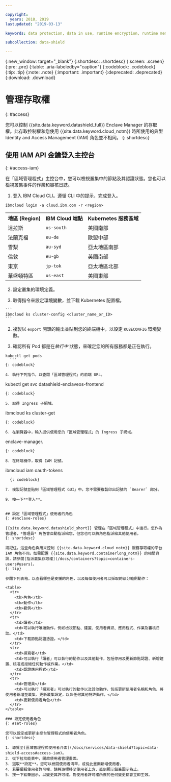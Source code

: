 ```yaml
---

copyright:
  years: 2018, 2019
lastupdated: "2019-03-13"

keywords: data protection, data in use, runtime encryption, runtime memory encryption, encrypted memory, intel sgx, software guard extensions, fortanix runtime encryption

subcollection: data-shield

---
```


{:new_window: target="_blank"}
{:shortdesc: .shortdesc}
{:screen: .screen}
{:pre: .pre}
{:table: .aria-labeledby="caption"}
{:codeblock: .codeblock}
{:tip: .tip}
{:note: .note}
{:important: .important}
{:deprecated: .deprecated}
{:download: .download}

# 管理存取權
{: #access}

您可以控制 {{site.data.keyword.datashield_full}} Enclave Manager 的存取權。此存取控制權和您使用 {{site.data.keyword.cloud_notm}} 時所使用的典型 Identity and Access Management (IAM) 角色並不相同。
{: shortdesc}


## 使用 IAM API 金鑰登入主控台
{: #access-iam}

在「區域管理程式」主控台中，您可以檢視叢集中的節點及其認證狀態。您也可以檢視叢集事件的作業和審核日誌。

1. 登入 IBM Cloud CLI。遵循 CLI 中的提示，完成登入。

  ```
  ibmcloud login -a cloud.ibm.com -r <region>
  ```

  <table>
    <tr>
      <th>地區 (Region)</th>
      <th>IBM Cloud 端點</th>
      <th>Kubernetes 服務區域</th>
    </tr>
    <tr>
      <td>達拉斯</td>
      <td><code>us-south</code></td>
      <td>美國南部</td>
    </tr>
    <tr>
      <td>法蘭克福</td>
      <td><code>eu-de</code></td>
      <td>歐盟中部</td>
    </tr>
    <tr>
      <td>雪梨</td>
      <td><code>au-syd</code></td>
      <td>亞太地區南部</td>
    </tr>
    <tr>
      <td>倫敦</td>
      <td><code>eu-gb</code></td>
      <td>英國南部</td>
    </tr>
    <tr>
      <td>東京</td>
      <td><code>jp-tok</code></td>
      <td>亞太地區北部</td>
    </tr>
    <tr>
      <td>華盛頓特區</td>
      <td><code>us-east</code></td>
      <td>美國東部</td>
    </tr>
  </table>

2. 設定叢集的環境定義。

  1. 取得指令來設定環境變數，並下載 Kubernetes 配置檔。

    ```
    ibmcloud ks cluster-config <cluster_name_or_ID>
    ```

  2. 複製以 `export` 開頭的輸出並貼到您的終端機中，以設定 `KUBECONFIG` 環境變數。

3. 確認所有 Pod 都是在*執行中* 狀態，來確定您的所有服務都是正在執行。

  ```
kubectl get pods
    ```
  {: codeblock}

4. 執行下列指令，以查閱「區域管理程式」的前端 URL。

  ```
  kubectl get svc datashield-enclaveos-frontend
  ```
  {: codeblock}

5. 取得 Ingress 子網域。

  ```
  ibmcloud ks cluster-get <your-cluster-name>
  ```
  {: codeblock}

6. 在瀏覽器中，輸入提供使用您的「區域管理程式」的 Ingress 子網域。

  ```
  enclave-manager.<cluster-ingress-subdomain>
  ```
  {: codeblock}

8. 在終端機中，取得 IAM 記號。

  ```
ibmcloud iam oauth-tokens
```
  {: codeblock}

7. 複製記號並貼到「區域管理程式 GUI」中。您不需要複製印出記號的 `Bearer` 部分。

9. 按一下**登入**。


## 設定「區域管理程式」使用者的角色
{: #enclave-roles}

{{site.data.keyword.datashield_short}} 管理在「區域管理程式」中進行。您作為管理者，*管理員* 角色會自動指派給您，但您也可以將角色指派給其他使用者。
{: shortdesc}

請記住，這些角色與用來控制 {{site.data.keyword.cloud_notm}} 服務存取權的平台 IAM 角色不同。如需配置 {{site.data.keyword.containerlong_notm}} 的相關資訊，請參閱[指派叢集存取權](/docs/containers?topic=containers-users#users)。
{: tip}

參閱下列表格，以查看哪些是支援的角色，以及每個使用者可以採取的部分範例動作：

<table>
  <tr>
    <th>角色</th>
    <th>動作</th>
    <th>範例</th>
  </tr>
  <tr>
    <td>讀者</td>
    <td>可以執行唯讀動作，例如檢視節點、建置、使用者資訊、應用程式、作業及審核日誌。</td>
    <td>下載節點認證憑證。</td>
  </tr>
  <tr>
    <td>撰寫者</td>
    <td>可以執行「讀者」可以執行的動作以及其他動作，包括停用及更新節點認證、新增建置、核准或拒絕任何動作或作業。</td>
    <td>認證應用程式</td>
  </tr>
  <tr>
    <td>管理員</td>
    <td>可以執行「撰寫者」可以執行的動作以及其他動作，包括更新使用者名稱和角色、將使用者新增至叢集、更新叢集設定，以及任何其他特許動作。</td>
    <td>更新使用者角色</td>
  </tr>
</table>

### 設定使用者角色
{: #set-roles}

您可以設定或更新主控台管理程式的使用者角色。
{: shortdesc}

1. 導覽至[區域管理程式使用者介面](/docs/services/data-shield?topic=data-shield-access#access-iam)。
2. 從下拉功能表中，開啟使用者管理畫面。
3. 選取**設定**。您可以檢閱使用者清單，或從此畫面新增使用者。
4. 若要編輯使用者許可權，請將游標移至使用者上方，直到顯示鉛筆圖示為止。
5. 按一下鉛筆圖示，以變更其許可權。對使用者許可權所做的任何變更都會立即生效。
